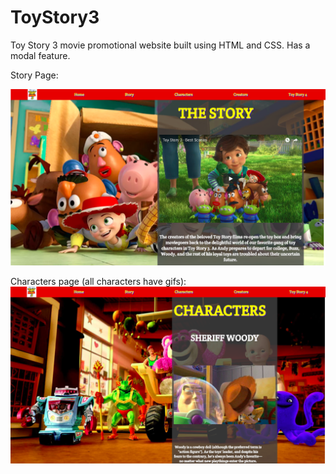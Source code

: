 # ToyStory3

Toy Story 3 movie promotional website built using HTML and CSS. Has a modal feature.

Story Page:

![alt text](screenshot_1.png "Description goes here")

Characters page (all characters have gifs):
![alt text](screenshot_2.png "Description goes here")
